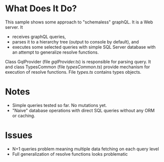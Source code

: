 # What Does It Do?

This sample shows some approach to "schemaless" graphQL.
It is a Web server.
It 
- receives graphQL queries,
- parses it to a hierarchy tree (output to console by default), and
- executes some selected queries with simple SQL Server database with an attempt to generalize resolve functions.

<p>
Class GqlProvider (file <i>gqlProvider.ts</i>) is responsible for parsing query.
It and class TypesCommon (file <i>typesCommon.ts</i>) provide mechanism for execution of resolve functions.
File <i>types.ts</i> contains types objects.
</p>

# Notes

- Simple queries tested so far. No mutations yet.
- "Naive" database operations with direct SQL queries without any ORM or caching.

# Issues

- N+1 queries problem meaning multiple data fetching on each query level 
- Full generalization of resolve functions looks problematic
